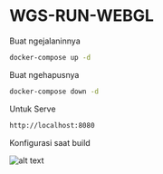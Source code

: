 # WGS-RUN-WEBGL

Buat ngejalaninnya

```sh 
docker-compose up -d
```

Buat ngehapusnya

```sh 
docker-compose down -d
```

Untuk Serve

```sh 
http://localhost:8080
```

Konfigurasi saat build 

![alt text](image/Screen%20Shot%202022-04-22%20at%2013.49.51.png)
